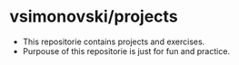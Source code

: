 vsimonovski/projects
================

* This repositorie contains projects and exercises.
* Purpouse of this repositorie is just for fun and practice.

